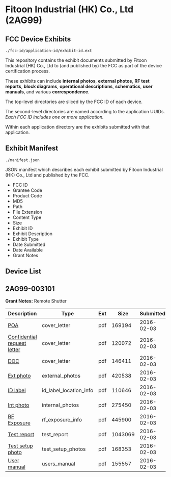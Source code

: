 # Fitoon Industrial (HK) Co., Ltd (2AG99)
## FCC Device Exhibits

```
./fcc-id/application-id/exhibit-id.ext
```

This repository contains the exhibit documents submitted by Fitoon Industrial (HK) Co., Ltd to (and published by) the FCC as part of the device certification process.

These exhibits can include **internal photos**, **external photos**, **RF test reports**, **block diagrams**, **operational descriptions**, **schematics**, **user manuals**, and various **correspondence**.

The top-level directories are sliced by the FCC ID of each device.

The second-level directories are named according to the application UUIDs. *Each FCC ID includes one or more application.*

Within each application directory are the exhibits submitted with that application. 

## Exhibit Manifest

```
./manifest.json
```

JSON manifest which describes each exhibit submitted by Fitoon Industrial (HK) Co., Ltd and published by the FCC.

- FCC ID
- Grantee Code
- Product Code
- MD5
- Path
- File Extension
- Content Type
- Size
- Exhibit ID
- Exhibit Description
- Exhibit Type
- Date Submitted
- Date Available
- Grant Notes

## Device List
## 2AG99-003101
**Grant Notes:** Remote Shutter

| Description | Type | Ext | Size | Submitted | Available |
| ----------- | ---- | --- | ---- | --------- | --------- |
| [POA](2AG99-003101/14b176468b5f3512b4a6637a78b66735/2896023.pdf) | cover_letter | pdf | 169194 | 2016-02-03 | 2016-02-04 |
| [Confidential request letter](2AG99-003101/14b176468b5f3512b4a6637a78b66735/2896024.pdf) | cover_letter | pdf | 120072 | 2016-02-03 | 2016-02-04 |
| [DOC](2AG99-003101/14b176468b5f3512b4a6637a78b66735/2896025.pdf) | cover_letter | pdf | 146411 | 2016-02-03 | 2016-02-04 |
| [Ext photo](2AG99-003101/14b176468b5f3512b4a6637a78b66735/2896029.pdf) | external_photos | pdf | 420538 | 2016-02-03 | 2016-02-04 |
| [ID label](2AG99-003101/14b176468b5f3512b4a6637a78b66735/2896031.pdf) | id_label_location_info | pdf | 110646 | 2016-02-03 | 2016-02-04 |
| [Int photo](2AG99-003101/14b176468b5f3512b4a6637a78b66735/2896030.pdf) | internal_photos | pdf | 275450 | 2016-02-03 | 2016-02-04 |
| [RF Exposure](2AG99-003101/14b176468b5f3512b4a6637a78b66735/2896026.pdf) | rf_exposure_info | pdf | 445900 | 2016-02-03 | 2016-02-04 |
| [Test report](2AG99-003101/14b176468b5f3512b4a6637a78b66735/2896027.pdf) | test_report | pdf | 1043069 | 2016-02-03 | 2016-02-04 |
| [Test setup photo](2AG99-003101/14b176468b5f3512b4a6637a78b66735/2896028.pdf) | test_setup_photos | pdf | 168353 | 2016-02-03 | 2016-02-04 |
| [User manual](2AG99-003101/14b176468b5f3512b4a6637a78b66735/2896032.pdf) | users_manual | pdf | 155557 | 2016-02-03 | 2016-02-04 |
